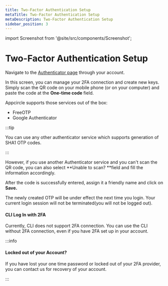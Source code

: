 ```yaml
---
title: Two-Factor Authentication Setup
metaTitle: Two-Factor Authentication Setup
metaDescription: Two-Factor Authentication Setup
sidebar_position: 3
---
```


import Screenshot from '@site/src/components/Screenshot';

# Two-Factor Authentication Setup

Navigate to the [Authenticator page](https://auth.appcircle.io/auth/realms/appcircle/account/totp) through your account.

In this screen, you can manage your 2FA connection and create new keys. Simply scan the QR code on your mobile phone (or on your computer) and paste the code at the **One-time code** field.

Appcircle supports those services out of the box:

- FreeOTP
- Google Authenticator

:::tip

You can use any other authenticator service which supports generation of SHA1 OTP codes.

:::

<Screenshot url='https://cdn.appcircle.io/docs/assets/image (220).png' />

However, if you use another Authenticator service and you can't scan the QR code, you can also select **Unable to scan? **field and fill the information accordingly.

<Screenshot url='https://cdn.appcircle.io/docs/assets/image (221).png' />

After the code is successfully entered, assign it a friendly name and click on **Save.**

<Screenshot url='https://cdn.appcircle.io/docs/assets/myaccount-authenticator.png' />

The newly created OTP will be under effect the next time you login. Your current login session will not be terminated(you will not be logged out).

<Screenshot url='https://cdn.appcircle.io/docs/assets/image (231).png' />

#### CLI Log In with 2FA

Currently, CLI does not support 2FA connection. You can use the CLI without 2FA connection, even if you have 2FA set up in your account.

:::info

#### Locked out of your Account?

If you have lost your one time password or locked out of your 2FA provider, you can contact us for recovery of your account.

:::
